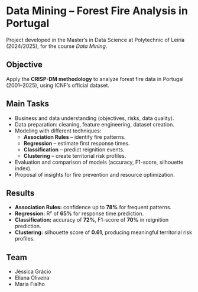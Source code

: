 # Data Mining – Forest Fire Analysis in Portugal  

Project developed in the Master’s in Data Science at Polytechnic of Leiria (2024/2025), for the course *Data Mining*.  

## Objective  
Apply the **CRISP-DM methodology** to analyze forest fire data in Portugal (2001–2025), using ICNF’s official dataset.  

## Main Tasks  
- Business and data understanding (objectives, risks, data quality).  
- Data preparation: cleaning, feature engineering, dataset creation.  
- Modeling with different techniques:  
  - **Association Rules** – identify fire patterns.  
  - **Regression** – estimate first response times.  
  - **Classification** – predict reignition events.  
  - **Clustering** – create territorial risk profiles.  
- Evaluation and comparison of models (accuracy, F1-score, silhouette index).  
- Proposal of insights for fire prevention and resource optimization.  

## Results  
- **Association Rules:** confidence up to **78%** for frequent patterns.  
- **Regression:** R² of **65%** for response time prediction.  
- **Classification:** accuracy of **72%**, F1-score of **70%** in reignition prediction.  
- **Clustering:** silhouette score of **0.61**, producing meaningful territorial risk profiles.  

## Team  
- Jéssica Grácio  
- Eliana Oliveira  
- Maria Fialho  
